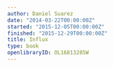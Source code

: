 ```yaml
---
author: Daniel Suarez
date: "2014-03-22T00:00:00Z"
started: "2015-12-05T00:00:00Z"
finished: "2015-12-29T00:00:00Z"
title: Influx
type: book
openlibraryID: OL16813285W
---
```

